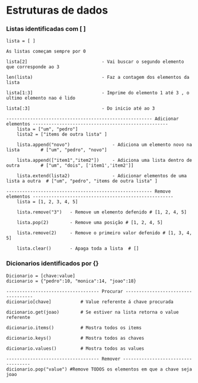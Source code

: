# Estruturas de dados

### Listas identificadas com [ ]
    lista = [ ] 
    
    As listas começam sempre por 0
    
    lista[2]                            - Vai buscar o segundo elemento que corresponde ao 3  

    len(lista)                          - Faz a contagem dos elementos da lista  

    lista[1:3]                          - Imprime do elemento 1 até 3 , o ultimo elemento nao é lido 

    lista[:3]                           - Do inicio até ao 3

    ------------------------------------------------------- Adicionar elementos ---------------------------------------------------
        lista = ["um", "pedro"]
        lista2 = ["items de outra lista" ]

        lista.append("novo")                - Adiciona um elemento novo na lista        # ["um", "pedro", "novo"]
    
        lista.append(["item1","item2"])     - Adiciona uma lista dentro de outra        # ["um", "dois", ['item1','item2']]
    
        lista.extend(lista2)                - Adicionar elementos de uma lista a outra  # ["um", "pedro", "items de outra lista" ]
    
    ------------------------------------------------------- Remove elementos -----------------------------------------------------
        lista = [1, 2, 3, 4, 5]

        lista.remove("3")   - Remove um elemento defenido # [1, 2, 4, 5]

        lista.pop(2)        - Remove uma posição # [1, 2, 4, 5]
        
        lista.remove(2)     - Remove o primeiro valor defenido # [1, 3, 4, 5] 

        lista.clear()       - Apaga toda a lista  # [] 


### Dicionarios identificados por {}
    Dicionario = [chave:value]
    dicionario = {"pedro":10, "monica":14, "joao":18} 

    ----------------------------------- Procurar -----------------------------------   
    dicionario[chave]           # Value referente á chave procurada

    dicionario.get(joao)        # Se estiver na lista retorna o value referente

    dicionario.items()          # Mostra todos os items 
    
    dicionario.keys()           # Mostra todos as chaves 

    dicionario.values()         # Mostra todos as values 

    ----------------------------------- Remover -----------------------------------  
    dicionario.pop("value") #Remove TODOS os elementos em que a chave seja joao



    